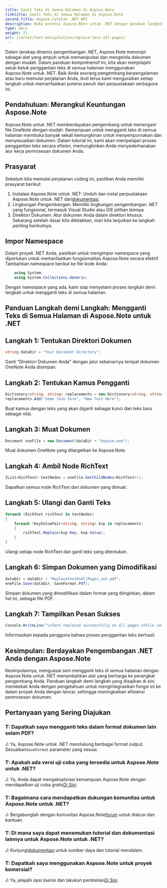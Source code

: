 ```yaml
---
title: Ganti Teks di Semua Halaman di Aspose.Note
linktitle: Ganti Teks di Semua Halaman di Aspose.Note
second_title: Aspose.Catatan .NET API
description: Buka potensi Aspose.Note untuk .NET dengan panduan langkah demi langkah kami tentang mengganti teks di semua halaman. Sederhanakan pemrosesan dokumen dengan mudah.
type: docs
weight: 21
url: /id/net/text-manipulation/replace-text-all-pages/
---
```

Dalam lanskap dinamis pengembangan .NET, Aspose.Note menonjol sebagai alat yang ampuh untuk memanipulasi dan mengelola dokumen dengan mudah. Dalam panduan komprehensif ini, kita akan menjelajahi seluk-beluk penggantian teks di semua halaman menggunakan Aspose.Note untuk .NET. Baik Anda seorang pengembang berpengalaman atau baru memulai perjalanan Anda, ikuti terus kami menguraikan setiap langkah untuk memanfaatkan potensi penuh dari perpustakaan serbaguna ini.
## Pendahuluan: Merangkul Keuntungan Aspose.Note
Aspose.Note untuk .NET memberdayakan pengembang untuk menangani file OneNote dengan mudah. Kemampuan untuk mengganti teks di semua halaman membuka banyak sekali kemungkinan untuk menyempurnakan dan menyesuaikan dokumen. Dalam tutorial ini, kami akan mempelajari proses penggantian teks secara efisien, memungkinkan Anda menyederhanakan alur kerja pemrosesan dokumen Anda.
## Prasyarat
Sebelum kita memulai perjalanan coding ini, pastikan Anda memiliki prasyarat berikut:
1.  Instalasi Aspose.Note untuk .NET: Unduh dan instal perpustakaan Aspose.Note untuk .NET dari[dokumentasi](https://reference.aspose.com/note/net/).
2. Lingkungan Pengembangan: Memiliki lingkungan pengembangan .NET yang fungsional, termasuk Visual Studio atau IDE pilihan lainnya.
3. Direktori Dokumen: Atur dokumen Anda dalam direktori khusus.
Sekarang setelah dasar kita diletakkan, mari kita lanjutkan ke langkah penting berikutnya.
## Impor Namespace
Dalam proyek .NET Anda, pastikan untuk mengimpor namespace yang diperlukan untuk memanfaatkan fungsionalitas Aspose.Note secara efektif. Tambahkan namespace berikut ke file kode Anda:
```csharp
    using System;
    using System.Collections.Generic;
```
Dengan namespace yang ada, kami siap menyelami proses langkah demi langkah untuk mengganti teks di semua halaman.
## Panduan Langkah demi Langkah: Mengganti Teks di Semua Halaman di Aspose.Note untuk .NET
## Langkah 1: Tentukan Direktori Dokumen
```csharp
string dataDir = "Your Document Directory";
```
Ganti "Direktori Dokumen Anda" dengan jalur sebenarnya tempat dokumen OneNote Anda disimpan.
## Langkah 2: Tentukan Kamus Pengganti
```csharp
Dictionary<string, string> replacements = new Dictionary<string, string>();
replacements.Add("Some task here", "New Text Here");
```
Buat kamus dengan teks yang akan diganti sebagai kunci dan teks baru sebagai nilai.
## Langkah 3: Muat Dokumen
```csharp
Document oneFile = new Document(dataDir + "Aspose.one");
```
Muat dokumen OneNote yang ditargetkan ke Aspose.Note.
## Langkah 4: Ambil Node RichText
```csharp
IList<RichText> textNodes = oneFile.GetChildNodes<RichText>();
```
Dapatkan semua node RichText dari dokumen yang dimuat.
## Langkah 5: Ulangi dan Ganti Teks
```csharp
foreach (RichText richText in textNodes)
{
    foreach (KeyValuePair<string, string> kvp in replacements)
    {
        richText.Replace(kvp.Key, kvp.Value);
    }
}
```
Ulangi setiap node RichText dan ganti teks yang ditentukan.
## Langkah 6: Simpan Dokumen yang Dimodifikasi
```csharp
dataDir = dataDir + "ReplaceTextOnAllPages_out.pdf";
oneFile.Save(dataDir, SaveFormat.Pdf);
```
Simpan dokumen yang dimodifikasi dalam format yang diinginkan, dalam hal ini, sebagai file PDF.
## Langkah 7: Tampilkan Pesan Sukses
```csharp
Console.WriteLine("\nText replaced successfully on all pages.\nFile saved at " + dataDir);
```
Informasikan kepada pengguna bahwa proses penggantian teks berhasil.
## Kesimpulan: Berdayakan Pengembangan .NET Anda dengan Aspose.Note
Kesimpulannya, menguasai seni mengganti teks di semua halaman dengan Aspose.Note untuk .NET menambahkan alat yang berharga ke perangkat pengembang Anda. Panduan langkah demi langkah yang disajikan di sini membekali Anda dengan pengetahuan untuk mengintegrasikan fungsi ini ke dalam proyek Anda dengan lancar, sehingga meningkatkan efisiensi pemrosesan dokumen.
## Pertanyaan yang Sering Diajukan
### T: Dapatkah saya mengganti teks dalam format dokumen lain selain PDF?
 J: Ya, Aspose.Note untuk .NET mendukung berbagai format output. Sesuaikan`SaveFormat` parameter yang sesuai.
### T: Apakah ada versi uji coba yang tersedia untuk Aspose.Note untuk .NET?
 J: Ya, Anda dapat mengeksplorasi kemampuan Aspose.Note dengan mendapatkan uji coba gratis[Di Sini](https://releases.aspose.com/).
### T: Bagaimana cara mendapatkan dukungan komunitas untuk Aspose.Note untuk .NET?
 J: Bergabunglah dengan komunitas Aspose.Note[forum](https://forum.aspose.com/c/note/28) untuk diskusi dan bantuan.
### T: Di mana saya dapat menemukan tutorial dan dokumentasi lainnya untuk Aspose.Note untuk .NET?
 J: Kunjungi[dokumentasi](https://reference.aspose.com/note/net/) untuk sumber daya dan tutorial mendalam.
### T: Dapatkah saya menggunakan Aspose.Note untuk proyek komersial?
J: Ya, jelajahi opsi lisensi dan lakukan pembelian[Di Sini](https://purchase.aspose.com/buy).